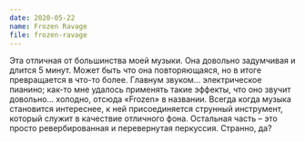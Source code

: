 ```yaml
---
date: 2020-05-22
name: Frozen Ravage
file: frozen-ravage
---
```


Эта отличная от большинства моей музыки. Она довольно задумчивая и длится 5 минут. Может быть что она повторяющаяся, но в итоге превращается в что-то более. Главнум звуком... электрическое пианино; как-то мне удалось применять такие эффекты, что оно звучит довольно... холодно, отсюда «Frozen» в названии. Всегда когда музыка становится интереснее, к ней присоединяется струнный инструмент, который служит в качествие отличного фона. Остальная часть – это просто ревербированная и перевернутая перкуссия. Странно, да?